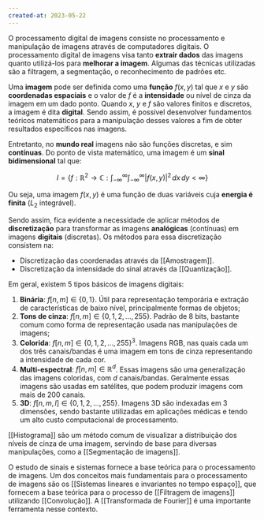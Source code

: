 ```yaml
---
created-at: 2023-05-22
---
```


O processamento digital de imagens consiste no processamento e manipulação de imagens através de computadores digitais. O processamento digital de imagens visa tanto **extrair dados** das imagens quanto utilizá-los para **melhorar a imagem**. Algumas das técnicas utilizadas são a filtragem, a segmentação, o reconhecimento de padrões etc.

Uma **imagem** pode ser definida como uma **função** $f(x,y)$ tal que $x$ e $y$ são **coordenadas espaciais** e o valor de $f$ é a **intensidade** ou nível de cinza da imagem em um dado ponto. Quando $x$, $y$ e $f$ são valores finitos e discretos, a imagem é dita **digital**. Sendo assim, é possível desenvolver fundamentos teóricos matemáticos para a manipulação desses valores a fim de obter resultados específicos nas imagens.

Entretanto, no **mundo real** imagens não são funções discretas, e sim **contínuas**. Do ponto de vista matemático, uma imagem é um **sinal bidimensional** tal que:

$$
I = \left \{f: \mathbb{R}^2 \to \mathbb{C} : \int_{-\infty}^{\infty} \int_{-\infty}^{\infty} |f(x,y)|^2 \,dx \,dy < \infty \right \}
$$

Ou seja, uma imagem $f(x,y)$ é uma função de duas variáveis cuja **energia é finita** ($L_2$ integrável).

Sendo assim, fica evidente a necessidade de aplicar métodos de **discretização** para transformar as imagens **analógicas** (contínuas) em imagens **digitais** (discretas). Os métodos para essa discretização consistem na:

- Discretização das coordenadas através da [[Amostragem]].
- Discretização da intensidade do sinal através da [[Quantização]].

Em geral, existem 5 tipos básicos de imagens digitais:

1. **Binária**: $f[n,m] \in \{0,1\}$. Útil para representação temporária e extração de características de baixo nível, principalmente formas de objetos;
2. **Tons de cinza**: $f[n,m] \in \{0,1,2,\dots,255\}$. Padrão de 8 bits, bastante comum como forma de representação usada nas manipulações de imagens;
3. **Colorida**: $f[n,m] \in \{0,1,2,\dots,255\}^3$. Imagens RGB, nas quais cada um dos três canais/bandas é uma imagem em tons de cinza representando a intensidade de cada cor.
4. **Multi-espectral**: $f[n,m] \in \mathbb{R}^d$. Essas imagens são uma generalização das imagens coloridas, com $d$ canais/bandas. Geralmente essas imagens são usadas em satélites, que podem produzir imagens com mais de 200 canais.
5. **3D**: $f[n,m,l] \in \{0,1,2,\dots,255\}$. Imagens 3D são indexadas em 3 dimensões, sendo bastante utilizadas em aplicações médicas e tendo um alto custo computacional de processamento.

[[Histograma]] são um método comum de visualizar a distribuição dos níveis de cinza de uma imagem, servindo de base para diversas manipulações, como a [[Segmentação de imagens]].

O estudo de sinais e sistemas fornece a base teórica para o processamento de imagens. Um dos conceitos mais fundamentais para o processamento de imagens são os [[Sistemas lineares e invariantes no tempo espaço]], que fornecem a base teórica para o processo de [[Filtragem de imagens]] utilizando [[Convolução]]. A [[Transformada de Fourier]] é uma importante ferramenta nesse contexto.
